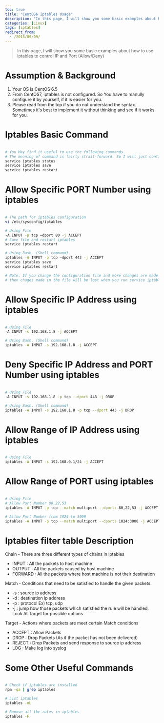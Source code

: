 ```yaml
---
toc: true
title: "CentOS6 Iptables Usage"
description: "In this page, I will show you some basic examples about how to use iptables to control IP and Port (Allow/Deny)"
categories: [Linux]
tags: [iptables]
redirect_from:
  - /2018/09/09/
---
```


> In this page, I will show you some basic examples about how to use iptables to control IP and Port (Allow/Deny)

# Assumption & Background

1. Your OS is CentOS 6.5
2. From CentOS7, iptables is not configured. So You have to manully configure it by yourself, if it is easier for you.
3. Please read from the top if you do not understand the syntax. Sometimes it's best to implement it without thinking and see if it works for you.

# Iptables Basic Command

```bash

# You May find it useful to use the following commands.
# The meaning of command is fairly strait-forward. So I will just continue
service iptables status
service iptables save
service iptables restart

```

# Allow Specific PORT Number using iptables

```bash

# The path for iptables configuration
vi /etc/sysconfig/iptables

# Using File
-A INPUT -p tcp –dport 80 -j ACCEPT
# Save file and restart iptables
service iptables restart

# Using Bash. (Shell command)
iptables -A INPUT -p tcp –dport 443 -j ACCEPT
service iptables save
service iptables restart

# Note. If you change the configuration file and more changes are made using iptables command,
# then chages made in the file will be lost when you run service iptables save

```

# Allow Specific IP Address using iptables

```bash

# Using File
-A INPUT -s 192.168.1.8 -j ACCEPT

# Using Bash. (Shell command)
iptables -A INPUT -s 192.168.1.8 -j ACCEPT

```

# Deny Specific IP Address and PORT Number using iptables

```bash

# Using File
-A INPUT -s 192.168.1.8 -p tcp --dport 443 -j DROP

# Using Bash. (Shell command)
iptables -A INPUT -s 192.168.1.8 -p tcp --dport 443 -j DROP

```

# Allow Range of IP Address using iptables

```bash

# Using File
iptables -A INPUT -s 192.168.0.1/24 -j ACCEPT

```

# Allow Range of PORT using iptables

```bash

# Using File
# Allow Port Number 80,22,53
iptables -A INPUT -p tcp --match multiport --dports 80,22,53 -j ACCEPT

# Allow Port Number from 1024 to 3000
iptables -A INPUT -p tcp --match multiport --dports 1024:3000 -j ACCEPT

```

# Iptables filter table Description

Chain - There are three different types of chains in iptables
- INPUT : All the packets to host machine
- OUTPUT : All the packets caused by host machine
- FORWARD : All the packets where host machine is not their destination

Match - Conditions that need to be satisfied to handle the given packets
- -s : source ip address
- -d : destination ip address
- -p : protocol Ex) tcp, udp
- -j : jump how those packets which satisfied the rule will be handled. Look At Target for possible options

Target - Actions where packets are meet certain Match conditions
- ACCEPT : Allow Packets
- DROP : Drop Packets (As if the packet has not been delivered)
- REJECT : Drop Packets and send response to source ip address
- LOG : Make log into syslog

# Some Other Useful Commands

```bash

# Check if iptables are installed
rpm -qa | grep iptables

# List iptables
iptables -nL

# Remove all the rules in iptables
iptables -F

```

[^1]: This is a footnote.

[kramdown]: https://kramdown.gettalong.org/
[My Blog]: https://marindie.github.io